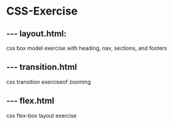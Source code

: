 # CSS-Exercise

## --- layout.html:
css box model exercise with heading, nav, sections, and footers

## --- transition.html
css transition exerciseof zooming

## --- flex.html
css flex-box layout exercise 
